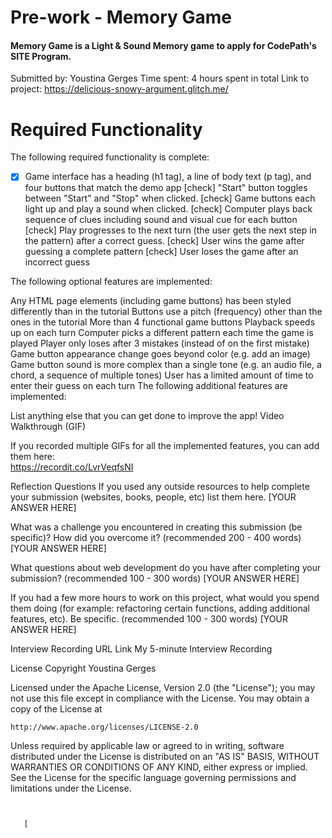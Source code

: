 # Pre-work - Memory Game
#### Memory Game is a Light & Sound Memory game to apply for CodePath's SITE Program.

Submitted by: Youstina Gerges
Time spent: 4 hours spent in total
Link to project: https://delicious-snowy-argument.glitch.me/

# Required Functionality
The following required functionality is complete:

- [x] Game interface has a heading (h1 tag), a line of body text (p tag), and four buttons that match the demo app
 [check] "Start" button toggles between "Start" and "Stop" when clicked.
 [check] Game buttons each light up and play a sound when clicked.
 [check] Computer plays back sequence of clues including sound and visual cue for each button
 [check] Play progresses to the next turn (the user gets the next step in the pattern) after a correct guess.
 [check] User wins the game after guessing a complete pattern
 [check] User loses the game after an incorrect guess
 
The following optional features are implemented:

 Any HTML page elements (including game buttons) has been styled differently than in the tutorial
 Buttons use a pitch (frequency) other than the ones in the tutorial
 More than 4 functional game buttons
 Playback speeds up on each turn
 Computer picks a different pattern each time the game is played
 Player only loses after 3 mistakes (instead of on the first mistake)
 Game button appearance change goes beyond color (e.g. add an image)
 Game button sound is more complex than a single tone (e.g. an audio file, a chord, a sequence of multiple tones)
 User has a limited amount of time to enter their guess on each turn
The following additional features are implemented:

 List anything else that you can get done to improve the app!
Video Walkthrough (GIF)

If you recorded multiple GIFs for all the implemented features, you can add them here:    
https://recordit.co/LvrVeqfsNI

Reflection Questions
If you used any outside resources to help complete your submission (websites, books, people, etc) list them here. [YOUR ANSWER HERE]

What was a challenge you encountered in creating this submission (be specific)? How did you overcome it? (recommended 200 - 400 words) [YOUR ANSWER HERE]

What questions about web development do you have after completing your submission? (recommended 100 - 300 words) [YOUR ANSWER HERE]

If you had a few more hours to work on this project, what would you spend them doing (for example: refactoring certain functions, adding additional features, etc). Be specific. (recommended 100 - 300 words) [YOUR ANSWER HERE]

Interview Recording URL Link
My 5-minute Interview Recording

License
Copyright Youstina Gerges

Licensed under the Apache License, Version 2.0 (the "License");
you may not use this file except in compliance with the License.
You may obtain a copy of the License at

    http://www.apache.org/licenses/LICENSE-2.0

Unless required by applicable law or agreed to in writing, software
distributed under the License is distributed on an "AS IS" BASIS,
WITHOUT WARRANTIES OR CONDITIONS OF ANY KIND, either express or implied.
See the License for the specific language governing permissions and
limitations under the License.
















```


   [

